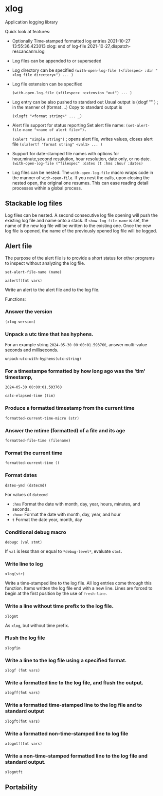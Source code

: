# xlog

Application logging library

Quick look at features:

* Optionally Time-stamped formatted log entries
   2021-10-27 13:55:36.423013 xlog: end of log-file 2021-10-27_dispatch-rescancanm.log
* Log files can be appended to or superseded
   
* Log directory can be specified `(with-open-log-file (<filespec> :dir "<log file directory>") ... )`
* Log file extension can be specified

  `(with-open-log-file (<filespec> :extension "out") ... )`

* Log entry can be also pushed to standard out
   Usual output is (xlogf "<format string>" <val1> <val2>) ; in the manner of (format ...)
   Copy to standard output is 
   
   `(xlogft "<format string>" ... _)`
* Alert file support for status reporting
   Set alert file name: `(set-alert-file-name "<name of alert file>").`
   
   `(xalert "simple string")` ; opens alert file, writes values, closes alert file
   `(xlalertf "format string" <val1> ... )`
* Support for date-stamped file names with options for hour,minute,second resulution, hour resolution, date only, or no date.
   `(with-open-log-file ("filespec" :dates (t :hms :hour :dates)`
* Log files can be nested. 
   The `with-open-log-file` macro wraps code in the manner of `with-open-file`. If you nest the calls, upon closing the nested
   open, the original one resumes. This can ease reading detail processes within a global process.

## Stackable log files

Log files can be nested.  A second consecutive log file opening will push the existing log file and name onto a stack. 
If `show-log-file-name` is set, the name of the new log file will be written to the existing one. Once the new log
file is opened, the name of the previously opened log file will be logged.

## Alert file

The purpose of the alert file is to provide a short status for other programs to inspect without analyzing the log file.

```common-lisp
set-alert-file-name (name)
```

```common-lisp
xalertf(fmt vars)
```
Write an alert to the alert file and to the log file.

Functions:

### Answer the version  

```common-lisp
(xlog-version)
```

### Unpack a utc time that has hyphens.

For an example string `2024-05-30 00:00:01.593760`, answer multi-value seconds and milliseconds.

```common-lisp
unpack-utc-with-hyphens(utc-string)
```


### For a timestampe formatted by how long ago was the 'tim' timestamp,

`2024-05-30 00:00:01.593760`

```common-lisp
calc-elapsed-time (tim)
```
### Produce a formatted timestamp from the current time 

```common-lisp
formatted-current-time-micro (str)
```

### Answer the mtime (formatted) of a file and its age

```common-lisp
formatted-file-time (filename)
```

### Format the current time

```common-lisp
formatted-current-time ()
```

### Format dates

```common-lisp
dates-ymd (datecmd)
```

For values of `datecmd` 

* `:hms` Format the date with month, day, year, hours, minutes, and seconds.
* `:hour` Format the date with month, day, year, and hour
* `t` Format the date year, month, day

### Conditional debug macro

```common-lisp
debugc (val stmt)
```

If `val` is less than or equal to `*debug-level*`, evaluate `stmt`.


### Write line to log 

```common-lisp
xlog(str)
```

Write a time-stamped line to the log file. All log entries come through this function. Items written the log file
end with a new line. Lines are forced to begin at the first position by the use of `fresh-line`.

### Write a line without time prefix to the log file.

```common-lisp
xlognt
```

As `xlog`, but without time prefix.

### Flush the log file

```common-lisp
xlogfin
```

### Write a line to the log file using a specified format.

```common-lisp
xlogf (fmt vars)
```

### Write a formatted line to the log file, and flush the output.

```common-lisp
xlogff(fmt vars)
```

### Write a formatted time-stamped line to the log file and to standard output

```common-lisp
xlogft(fmt vars)
```

### Write a formatted non-time-stamped line to log file


```common-lisp
xlogntf(fmt vars)
```

### Write a non-time-stamped formatted line to the log file and standard output.

```common-lisp
xlogntft
```

## Portability

